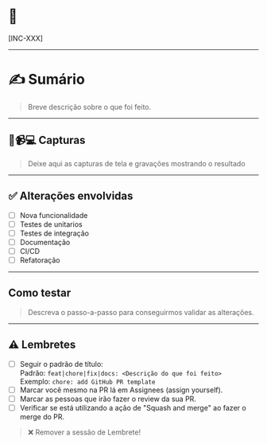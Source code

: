 # 🎫

[INC-XXX]

---

# ✍️ Sumário

> Breve descrição sobre o que foi feito.

___

## 📸📹💻 Capturas

> Deixe aqui as capturas de tela e gravações mostrando o resultado

___

## ✅ Alterações envolvidas

- [ ] Nova funcionalidade
- [ ] Testes de unitarios
- [ ] Testes de integração
- [ ] Documentação
- [ ] CI/CD
- [ ] Refatoração

___

## Como testar

> Descreva o passo-a-passo para conseguirmos validar as alterações.

___

## ⚠️ Lembretes

- [ ] Seguir o padrão de título:</br>
  Padrão: `feat|chore|fix|docs: <Descrição do que foi feito>`</br>
  Exemplo: `chore: add GitHub PR template`
- [ ] Marcar você mesmo na PR lá em Assignees (assign yourself).
- [ ] Marcar as pessoas que irão fazer o review da sua PR.
- [ ] Verificar se está utilizando a ação de "Squash and merge" ao fazer o merge do PR.

> ❌ Remover a sessão de Lembrete!

